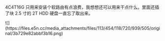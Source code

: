 <p>4C4T16G 只用来安装个软路由有点浪费，我想想还可以用来干点什么。里面还插了块 2.5 寸的 2T HDD 硬盘一直忘了取出来。</p>
![](https://files.e5n.cc/media_attachments/files/113/454/118/720/939/505/original/3b729e82abbf3b16.png)